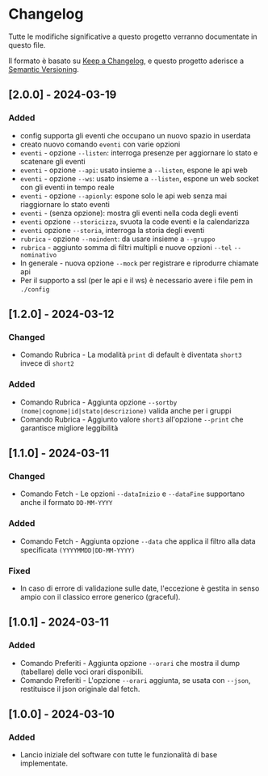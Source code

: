 # Changelog

Tutte le modifiche significative a questo progetto verranno documentate in questo file.

Il formato è basato su [Keep a Changelog](https://keepachangelog.com/en/1.0.0/), e questo progetto aderisce a [Semantic Versioning](https://semver.org/spec/v2.0.0.html).

## [2.0.0] - 2024-03-19

### Added
- config supporta gli eventi che occupano un nuovo spazio in userdata
- creato nuovo comando `eventi` con varie opzioni
- `eventi` - opzione `--listen`: interroga presenze per aggiornare lo stato e scatenare gli eventi
- `eventi` - opzione `--api`: usato insieme a `--listen`, espone le api web
- `eventi` - opzione `--ws`: usato insieme a `--listen`, espone un web socket con gli eventi in tempo reale
- `eventi` - opzione `--apionly`: espone solo le api web senza mai riaggiornare lo stato eventi
- `eventi` - (senza opzione): mostra gli eventi nella coda degli eventi
- `eventi` opzione `--storicizza`, svuota la code eventi e la calendarizza
- `eventi` opzione `--storia`, interroga la storia degli eventi
- `rubrica` - opzione `--noindent`: da usare insieme a `--gruppo`
- `rubrica` - aggiunto somma di filtri multipli e nuove opzioni `--tel` `--nominativo`
- In generale - nuova opzione `--mock` per registrare e riprodurre chiamate api
- Per il supporto a ssl (per le api e il ws) è necessario avere i file pem in `./config`

## [1.2.0] - 2024-03-12

### Changed
- Comando Rubrica - La modalità `print` di default è diventata `short3` invece di `short2`

### Added
- Comando Rubrica - Aggiunta opzione `--sortby` `(nome|cognome|id|stato|descrizione)` valida anche per i gruppi
- Comando Rubrica - Aggiunto valore `short3` all'opzione `--print` che garantisce migliore leggibilità

## [1.1.0] - 2024-03-11

### Changed
- Comando Fetch - Le opzioni `--dataInizio` e `--dataFine` supportano anche il formato `DD-MM-YYYY`

### Added
- Comando Fetch - Aggiunta opzione `--data` che applica il filtro alla data specificata `(YYYYMMDD|DD-MM-YYYY)`

### Fixed
- In caso di errore di validazione sulle date, l'eccezione è gestita in senso ampio con il classico errore generico (graceful).

## [1.0.1] - 2024-03-11

### Added
- Comando Preferiti - Aggiunta opzione `--orari` che mostra il dump (tabellare) delle voci orari disponibili.
- Comando Preferiti - L'opzione `--orari` aggiunta, se usata con `--json`, restituisce il json originale dal fetch.

## [1.0.0] - 2024-03-10

### Added
- Lancio iniziale del software con tutte le funzionalità di base implementate.

